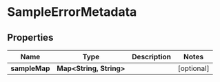 # SampleErrorMetadata

## Properties
Name | Type | Description | Notes
------------ | ------------- | ------------- | -------------
**sampleMap** | **Map&lt;String, String&gt;** |  |  [optional]
